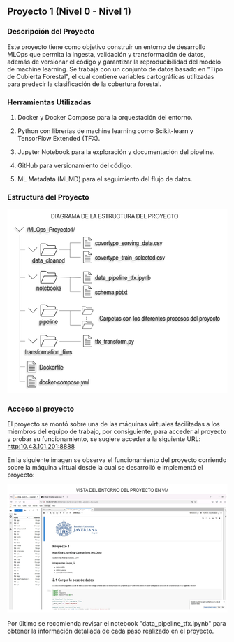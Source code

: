 ## Proyecto 1 (Nivel 0 - Nivel 1)

### Descripción del Proyecto

Este proyecto tiene como objetivo construir un entorno de desarrollo MLOps que permita la ingesta, validación y transformación de datos, además de versionar el código y garantizar la reproducibilidad del modelo de machine learning. Se trabaja con un conjunto de datos basado en "Tipo de Cubierta Forestal", el cual contiene variables cartográficas utilizadas para predecir la clasificación de la cobertura forestal.

### Herramientas Utilizadas

1. Docker y Docker Compose para la orquestación del entorno.

2. Python con librerías de machine learning como Scikit-learn y TensorFlow Extended (TFX).

3. Jupyter Notebook para la exploración y documentación del pipeline.

4. GitHub para versionamiento del código.

5. ML Metadata (MLMD) para el seguimiento del flujo de datos.

### Estructura del Proyecto

![basic train flow](img/01_arquitectura.png)

### Acceso al proyecto

El proyecto se montó sobre una de las máquinas virtuales facilitadas a los miembros del equipo de trabajo, por consiguiente, para acceder al proyecto y probar su funcionamiento, se sugiere acceder a la siguiente URL: [http:10.43.101.201:8888](http://10.43.101.201:8888)


En la siguiente imagen se observa el funcionamiento del proyecto corriendo sobre la máquina virtual desde la cual se desarrolló e implementó el proyecto:

![basic train flow](img/02_EjemploEntorno.png)

Por último se recomienda revisar el notebook "data_pipeline_tfx.ipynb" para obtener la información detallada de cada paso realizado en el proyecto.
